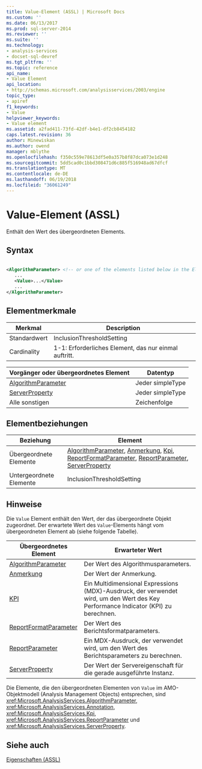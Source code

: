 ```yaml
---
title: Value-Element (ASSL) | Microsoft Docs
ms.custom: ''
ms.date: 06/13/2017
ms.prod: sql-server-2014
ms.reviewer: ''
ms.suite: ''
ms.technology:
- analysis-services
- docset-sql-devref
ms.tgt_pltfrm: ''
ms.topic: reference
api_name:
- Value Element
api_location:
- http://schemas.microsoft.com/analysisservices/2003/engine
topic_type:
- apiref
f1_keywords:
- Value
helpviewer_keywords:
- Value element
ms.assetid: a2fad411-73fd-42df-b4e1-df2cb8454182
caps.latest.revision: 36
author: Minewiskan
ms.author: owend
manager: mblythe
ms.openlocfilehash: f350c559e78613df5e0a357b8f87dca073e1d248
ms.sourcegitcommit: 5dd5cad0c1bbd308471d6c885f516948ad67dfcf
ms.translationtype: MT
ms.contentlocale: de-DE
ms.lasthandoff: 06/19/2018
ms.locfileid: "36061249"
---
```

# <a name="value-element-assl"></a>Value-Element (ASSL)
  Enthält den Wert des übergeordneten Elements.  
  
## <a name="syntax"></a>Syntax  
  
```xml  
  
<AlgorithmParameter> <!-- or one of the elements listed below in the Element Relationships table -->  
   ...  
   <Value>...</Value>  
   ...  
</AlgorithmParameter>  
```  
  
## <a name="element-characteristics"></a>Elementmerkmale  
  
|Merkmal|Description|  
|--------------------|-----------------|  
|Standardwert|InclusionThresholdSetting|  
|Cardinality|1-1: Erforderliches Element, das nur einmal auftritt.|  
  
|Vorgänger oder übergeordnetes Element|Datentyp|  
|------------------------|---------------|  
|[AlgorithmParameter](../objects/algorithmparameter-element-assl.md)|Jeder simpleType|  
|[ServerProperty](../objects/serverproperty-element-assl.md)|Jeder simpleType|  
|Alle sonstigen|Zeichenfolge|  
  
## <a name="element-relationships"></a>Elementbeziehungen  
  
|Beziehung|Element|  
|------------------|-------------|  
|Übergeordnete Elemente|[AlgorithmParameter](../objects/algorithmparameter-element-assl.md), [Anmerkung](../objects/annotation-element-assl.md), [Kpi](../objects/kpi-element-assl.md), [ReportFormatParameter](../objects/reportformatparameter-element-asl.md), [ReportParameter](../objects/reportparameter-element-assl.md), [ServerProperty](../objects/serverproperty-element-assl.md)|  
|Untergeordnete Elemente|InclusionThresholdSetting|  
  
## <a name="remarks"></a>Hinweise  
 Die `Value` Element enthält den Wert, der das übergeordnete Objekt zugeordnet. Der erwartete Wert des `Value`-Elements hängt vom übergeordneten Element ab (siehe folgende Tabelle).  
  
|Übergeordnetes Element|Erwarteter Wert|  
|--------------------|--------------------|  
|[AlgorithmParameter](../objects/algorithmparameter-element-assl.md)|Der Wert des Algorithmusparameters.|  
|[Anmerkung](../objects/annotation-element-assl.md)|Der Wert der Anmerkung.|  
|[KPI](../objects/kpi-element-assl.md)|Ein Multidimensional Expressions (MDX)-Ausdruck, der verwendet wird, um den Wert des Key Performance Indicator (KPI) zu berechnen.|  
|[ReportFormatParameter](../objects/reportformatparameter-element-asl.md)|Der Wert des Berichtsformatparameters.|  
|[ReportParameter](../objects/reportparameter-element-assl.md)|Ein MDX-Ausdruck, der verwendet wird, um den Wert des Berichtsparameters zu berechnen.|  
|[ServerProperty](../objects/serverproperty-element-assl.md)|Der Wert der Servereigenschaft für die gerade ausgeführte Instanz.|  
  
 Die Elemente, die den übergeordneten Elementen von `Value` im AMO-Objektmodell (Analysis Management Objects) entsprechen, sind <xref:Microsoft.AnalysisServices.AlgorithmParameter>, <xref:Microsoft.AnalysisServices.Annotation>, <xref:Microsoft.AnalysisServices.Kpi>, <xref:Microsoft.AnalysisServices.ReportParameter> und <xref:Microsoft.AnalysisServices.ServerProperty>.  
  
## <a name="see-also"></a>Siehe auch  
 [Eigenschaften &#40;ASSL&#41;](properties-assl.md)  
  
  
